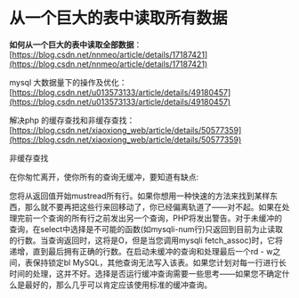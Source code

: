 # 从一个巨大的表中读取所有数据

**如何从一个巨大的表中读取全部数据**： [https://blog.csdn.net/nnmeo/article/details/17187421](https://blog.csdn.net/nnmeo/article/details/17187421)

mysql 大数据量下的操作及优化： [https://blog.csdn.net/u013573133/article/details/49180457](https://blog.csdn.net/u013573133/article/details/49180457)

解决php 的缓存查找和非缓存查找： [https://blog.csdn.net/xiaoxiong_web/article/details/50577359](https://blog.csdn.net/xiaoxiong_web/article/details/50577359)

非缓存查找

在你匆忙离开，使你所有的查询无缓冲，要知道有缺点:

您将从返回值开始mustread所有行。如果你想用一种快速的方法来找到某样东西，那么就不要再把这些行来回移动了，你已经偏离轨道了——对不起。如果在处理完前一个查询的所有行之前发出另一个查询，PHP将发出警告。对于未缓冲的查询，在select中选择是不可能的函数(如mysqli-num行)只返回到目前为止读取的行数。当查询返回时，这将是O，但是当您调用mysqli fetch_assoc)时，它将递增，直到最后拥有正确的行数。在启动未缓冲的查询和处理最后一个rd - w之间，表保持锁定bl MySQL，其他查询无法写入该表。如果您计划对每一行进行长时间的处理，这并不好。选择是否运行缓冲查询需要一些思考——如果您不确定什么是最好的，那么几乎可以肯定应该使用标准的缓冲查询。
